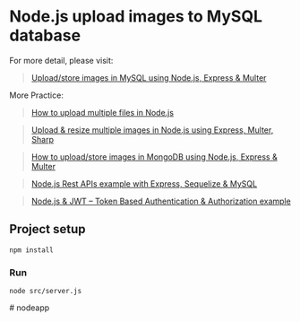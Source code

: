 # Node.js upload images to MySQL database

For more detail, please visit:
> [Upload/store images in MySQL using Node.js, Express & Multer](https://bezkoder.com/node-js-upload-image-mysql/)

More Practice:
> [How to upload multiple files in Node.js](https://bezkoder.com/node-js-upload-multiple-files/)

> [Upload & resize multiple images in Node.js using Express, Multer, Sharp](https://bezkoder.com/node-js-upload-resize-multiple-images/)

> [How to upload/store images in MongoDB using Node.js, Express & Multer](https://bezkoder.com/node-js-upload-store-images-mongodb/)

> [Node.js Rest APIs example with Express, Sequelize & MySQL](https://bezkoder.com/node-js-express-sequelize-mysql/)

> [Node.js & JWT – Token Based Authentication & Authorization example](https://bezkoder.com/node-js-jwt-authentication-mysql/)

## Project setup
```
npm install
```

### Run
```
node src/server.js
```
#   n o d e a p p  
 